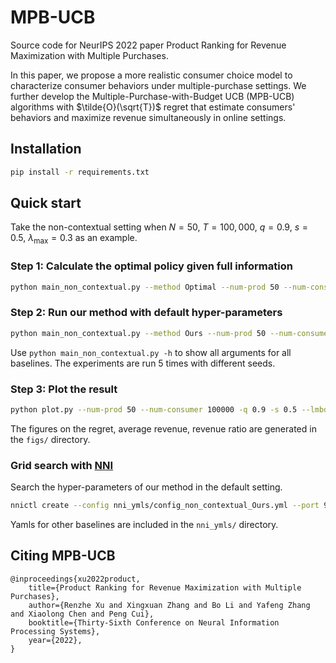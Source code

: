 # MPB-UCB
Source code for NeurIPS 2022 paper Product Ranking for Revenue Maximization with Multiple Purchases.

In this paper, we propose a more realistic consumer choice model to characterize consumer behaviors under multiple-purchase settings. We further develop the Multiple-Purchase-with-Budget UCB (MPB-UCB) algorithms with $\tilde{O}(\sqrt{T})$ regret that estimate consumers' behaviors and maximize revenue simultaneously in online settings.

## Installation
```bash
pip install -r requirements.txt
```

## Quick start
Take the non-contextual setting when $N=50$, $T=100,000$, $q=0.9$, $s=0.5$, $\lambda_{\max}=0.3$ as an example.
### Step 1: Calculate the optimal policy given full information
```bash
python main_non_contextual.py --method Optimal --num-prod 50 --num-consumer 100000 -q 0.9 -s 0.5 --lmbd-upper 0.3 --seed-parameter 666
```
### Step 2: Run our method with default hyper-parameters
```bash
python main_non_contextual.py --method Ours --num-prod 50 --num-consumer 100000 -q 0.9 -s 0.5 --lmbd-upper 0.3 --seed-parameter 666
```
Use `python main_non_contextual.py -h` to show all arguments for all baselines. The experiments are run 5 times with different seeds.

### Step 3: Plot the result
```bash
python plot.py --num-prod 50 --num-consumer 100000 -q 0.9 -s 0.5 --lmbd-upper 0.3 --seed-parameter 666
```
The figures on the regret, average revenue, revenue ratio are generated in the `figs/` directory.

### Grid search with [NNI](https://github.com/microsoft/nni)
Search the hyper-parameters of our method in the default setting.
```bash
nnictl create --config nni_ymls/config_non_contextual_Ours.yml --port 9000
```
Yamls for other baselines are included in the `nni_ymls/` directory.

## Citing MPB-UCB
```
@inproceedings{xu2022product,
    title={Product Ranking for Revenue Maximization with Multiple Purchases},
    author={Renzhe Xu and Xingxuan Zhang and Bo Li and Yafeng Zhang and Xiaolong Chen and Peng Cui},
    booktitle={Thirty-Sixth Conference on Neural Information Processing Systems},
    year={2022},
}
```
